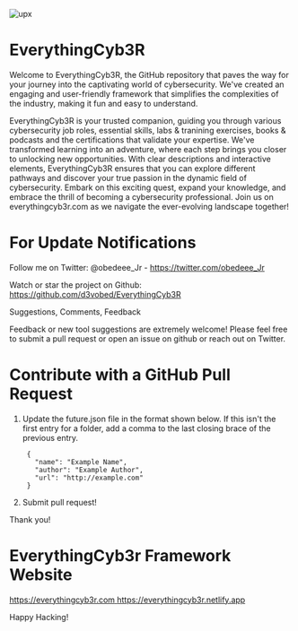 ![upx](https://github.com/d3vobed/EverythingCyb3R/assets/66479041/e23dad66-7e34-48a6-973b-a3e33d275968)

# EverythingCyb3R

Welcome to EverythingCyb3R, the GitHub repository that paves the way for your journey into the captivating world of cybersecurity. We've created an engaging and user-friendly framework that simplifies the complexities of the industry, making it fun and easy to understand.

EverythingCyb3R is your trusted companion, guiding you through various cybersecurity job roles, essential skills, labs & tranining exercises, books & podcasts and the certifications that validate your expertise. We've transformed learning into an adventure, where each step brings you closer to unlocking new opportunities. With clear descriptions and interactive elements, EverythingCyb3R ensures that you can explore different pathways and discover your true passion in the dynamic field of cybersecurity. Embark on this exciting quest, expand your knowledge, and embrace the thrill of becoming a cybersecurity professional.   Join us on everythingcyb3r.com as we navigate the ever-evolving landscape together!



# For Update Notifications

Follow me on Twitter: @obedeee_Jr - https://twitter.com/obedeee_Jr

Watch or star the project on Github: https://github.com/d3vobed/EverythingCyb3R

Suggestions, Comments, Feedback

Feedback or new tool suggestions are extremely welcome! Please feel free to submit a pull request or open an issue on github or reach out on Twitter.



# Contribute with a GitHub Pull Request

1. Update the future.json file in the format shown below. If this isn't the first entry for a folder, add a comma to the last closing brace of the previous entry.

        {
          "name": "Example Name",
          "author": "Example Author",
          "url": "http://example.com"
        }

3. Submit pull request!

Thank you!

# EverythingCyb3r Framework Website

[https://everythingcyb3r.com
](https://everythingcyb3r.netlify.app
)https://everythingcyb3r.netlify.app

Happy Hacking!
